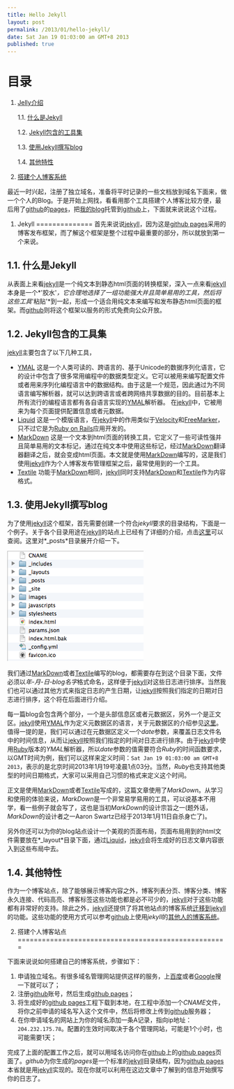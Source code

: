 ```yaml
---
title: Hello Jekyll
layout: post
permalink: /2013/01/hello-jekyll/
date: Sat Jan 19 01:03:00 am GMT+8 2013
published: true
---
```

**目录**
===============
1. [Jelly介绍](#Jekyll)

   1.1. [什么是Jekyll](#jekyll-what)

   1.2. [Jekyll包含的工具集](#jekyll-toolkit)

   1.3. [使用Jekyll撰写blog](#use-jekyll-to-blog)

   1.4. [其他特性](#more-jekyll)

2. [搭建个人博客系统](#build-your-blog)

最近一时兴起，注册了独立域名，准备将平时记录的一些文档放到域名下面来，做一个个人的Blog。于是开始上网找，看看用那个工具搭建个人博客比较方便，最后用了[github][]的[pages][]，把[我的blog](http://tianxiao.in)托管到[github][]上，下面就来说说这个过程。

[github]: https://github.com/
[pages]: http://pages.github.com/

1. <span id="Jekyll">Jekyll</span>
==============
首先来说说[jekyll][]，因为这是[github pages][]采用的博客发布框架，而了解这个框架是整个过程中最重要的部分，所以就放到第一个来说。

1.1. <span id="jekyll-what">什么是Jekyll</span>
--------------

从表面上来看[jekyll][]是一个纯文本到静态html页面的转换框架，深入一点来看[jekyll][]本身是一个*'胶水'*，它合理地选择了一组功能强大并且简单易用的工具，然后将这些工具*'粘贴'*到一起，形成一个适合用纯文本来编写和发布静态html页面的框架。而[github]则将这个框架以服务的形式免费向公众开放。

1.2. <span id="jekyll-toolkit">Jekyll包含的工具集</span>
-------------

[jekyll]主要包含了以下几种工具，

+   [YMAL][]
	这是一个人类可读的、跨语言的、基于Unicode的数据序列化语言，它的设计中包含了很多常用编程中的数据类型定义。它可以被用来编写配置文件或者用来序列化编程语言中的数据结构。由于这是一个规范，因此通过为不同语言编写解析器，就可以达到跨语言或者跨网络共享数据的目的。目前基本上所有流行的编程语言都有各自语言实现的[YMAL][]解析器。
	在[jekyll]中，它被用来为每个页面提供配置信息或者元数据。
+   [Liquid][]
	这是一个模版语言，在[jekyll][]中的作用类似于[Velocity][]和[FreeMarker][]，只不过它是为[Ruby on Rails][]应用开发的。
+   [MarkDown][]
	这是一个文本到html页面的转换工具，它定义了一些可读性强并且简单易用的文本标记，通过在纯文本中使用这些标记，经过[MarkDown][]翻译器翻译之后，就会变成html页面。本文就是使用[MarkDown]编写的，这是我们使用[jekyll][]作为个人博客发布管理框架之后，最常使用到的一个工具。
+   [Textile][]
	功能于[MarkDown][]相同，[jekyll][]同时支持[MarkDown]和[Textile]作为内容格式。

1.3. <span id="use-jekyll-to-blog">使用Jekyll撰写blog</span>
------------------

为了使用[jekyll]这个框架，首先需要创建一个符合*jekyll*要求的目录结构，下面是一个例子。关于各个目录用途在[jekyll]的站点上已经有了详细的介绍，点击[这里][jekyll usage]可以查阅。这里对*_posts*目录展开介绍一下。

![Jekyll directory layout example](/images/2013-01/hello-jekyll/jekyll-dir-layout-example.png)

我们通过[MarkDown][]或者[Textile][]编写的blog，都需要存在到这个目录下面，文件必须以*年-月-日-blog名字*格式命名，这样便于[jekyll][]对这些日志进行排序。当然我们也可以通过其他方式来指定日志的产生日期，让[jekyll][]按照我们指定的日期对日志进行排序，这个将在后面进行介绍。

每一篇blog会包含两个部分，一个是头部信息区或者元数据区，另外一个是正文区。[jekyll][]使用[YMAL][]作为定义元数据区的语言，关于元数据区的介绍参见[这里][jekyll ymal front matter]。值得一提的是，我们可以通过在元数据区定义一个*date*参数，来覆盖日志文件名中的时间信息，从而让[jekyll][]按照我们指定的时间对日志进行排序。由于[jekyll][]中使用[Ruby][]版本的*YMAL*解析器，所以*date*参数的值需要符合*Ruby*的时间函数要求，以GMT时间为例，我们可以这样来定义时间：`Sat Jan 19 01:03:00 am GMT+8 2013`，表示的是北京时间2013年1月19号凌晨1点03分。当然，*Ruby*也支持其他类型的时间日期格式，大家可以采用自己习惯的格式来定义这个时间。

正文是使用[MarkDown][]或者[Textile][]写成的，这篇文章使用了*MarkDown*。从学习和使用的体验来说，*MarkDown*是一个非常易学易用的工具，可以说基本不用学，看一些例子就会写了，这也是当初*MarkDown*的设计宗旨之一(题外话，*MarkDown*的设计者之一Aaron Swartz已经于2013年1月11日自杀身亡了)。

另外你还可以为你的blog站点设计一个美观的页面布局，页面布局用到的html文件需要放在*_layout*目录下面，通过[Liquid][]，[jekyll][]会将生成好的日志文章内容嵌入到这些布局中去。

1.4. <span id="more-jekyll">其他特性</span>
-------------------------------------------

作为一个博客站点，除了能够展示博客内容之外，博客列表分页、博客分类、博客永久连接、代码高亮、博客标签这些功能也都是必不可少的，[jekyll][]对于这些功能都有非常好的支持。除此之外，[jekyll][]还提供了将其他站点的博客系统[迁移到jekyll][blog migrations]的功能。这些功能的使用方式可以参考[github][]上使用*jekyll*的[其他人的博客系统](http://wiki.github.com/mojombo/jekyll/sites)。

2. <span id="build-your-blog">搭建个人博客站点</span>
====================================================

下面来说说如何搭建自己的博客系统，步骤如下：

1. 申请独立域名。有很多域名管理网站提供这样的服务，上[百度](http://www.baidu.com)或者[Google](http://www.google.com)搜一下就可以了；
2. 注册[github][]账号，然后生成[github pages][pages]；
3. 将生成好的[github pages][pages]工程下载到本地，在工程中添加一个*CNAME*文件，将你之前申请的域名写入这个文件中，然后将修改上传到[github][]服务器；
4. 在你申请域名的网站上为你的域名添加一条A记录，指向ip地址：`204.232.175.78`。配置的生效时间取决于各个管理网站，可能是1个小时，也可能需要1天；

完成了上面的配置工作之后，就可以用域名访问你在[github][]上的[github pages][]页面了。*github*为你生成的*pages*是一个标准的[jekyll][]目录结构，因为[github pages][pages]本省就是用[jekyll][]实现的。现在你就可以利用在这边文章中了解到的信息开始撰写你的日志了。

[blog migrations]: http://wiki.github.com/mojombo/jekyll/blog-migrations
[jekyll ymal front matter]: https://github.com/mojombo/jekyll/wiki/YAML-Front-Matter
[jekyll usage]: https://github.com/mojombo/jekyll/wiki/Usage
[jekyll]: https://github.com/mojombo/jekyll
[github pages]: http://pages.github.com/
[YMAL]: http://yaml.org/
[Velocity]: http://velocity.apache.org/
[FreeMarker]: http://freemarker.sourceforge.net/
[Liquid]: http://liquidmarkup.org/
[Ruby on Rails]: http://rubyonrails.org/ 
[MarkDown]: http://daringfireball.net/projects/markdown/
[Textile]: http://textile.thresholdstate.com/
[Ruby]: http://www.ruby-lang.org/en/
